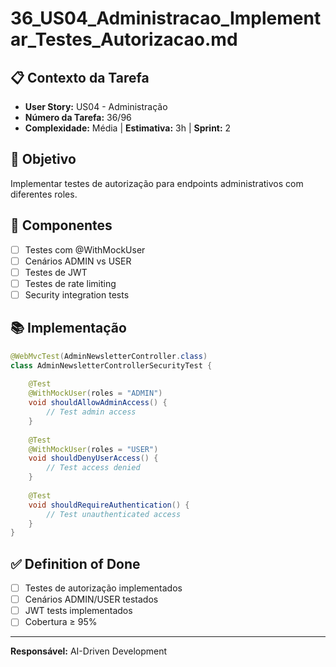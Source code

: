 # 36_US04_Administracao_Implementar_Testes_Autorizacao.md

## 📋 Contexto da Tarefa
- **User Story:** US04 - Administração
- **Número da Tarefa:** 36/96  
- **Complexidade:** Média | **Estimativa:** 3h | **Sprint:** 2

## 🎯 Objetivo
Implementar testes de autorização para endpoints administrativos com diferentes roles.

## 📝 Componentes
- [ ] Testes com @WithMockUser
- [ ] Cenários ADMIN vs USER
- [ ] Testes de JWT
- [ ] Testes de rate limiting
- [ ] Security integration tests

## 📚 Implementação
```java
@WebMvcTest(AdminNewsletterController.class)
class AdminNewsletterControllerSecurityTest {
    
    @Test
    @WithMockUser(roles = "ADMIN")
    void shouldAllowAdminAccess() {
        // Test admin access
    }
    
    @Test
    @WithMockUser(roles = "USER")
    void shouldDenyUserAccess() {
        // Test access denied
    }
    
    @Test
    void shouldRequireAuthentication() {
        // Test unauthenticated access
    }
}
```

## ✅ Definition of Done
- [ ] Testes de autorização implementados
- [ ] Cenários ADMIN/USER testados
- [ ] JWT tests implementados
- [ ] Cobertura ≥ 95%

---
**Responsável:** AI-Driven Development